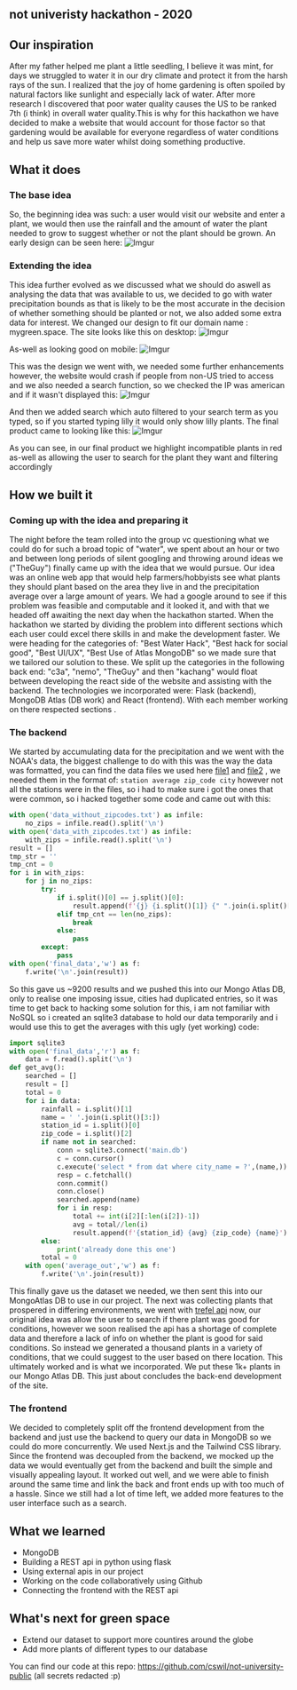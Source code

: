 
## not univeristy hackathon - 2020
## Our inspiration

After my father helped me plant a little seedling, I believe it was mint, for days we struggled to water it in our dry climate and protect it from the harsh rays of the sun. I realized that the joy of home gardening is often spoiled by natural factors like sunlight and especially lack of water. After more research I discovered that poor water quality causes the US to be ranked 7th (i think) in overall water quality.This is why for this hackathon we have decided to make a website that would account for those factor so that gardening would be available for everyone regardless of water conditions and help us save more water whilst doing something productive.

## What it does
### The base idea
So, the beginning idea was such: a user would visit our website and enter a plant, we would then use the rainfall and the amount of water the plant needed to grow to suggest whether or not the plant should be grown. An early design can be seen here:
![Imgur](https://i.imgur.com/t0cpZWD.png)

### Extending the idea
This idea further evolved as we discussed what we should do aswell as analysing the data that was available to us, we decided to go with water precipitation bounds as that is likely to be the most accurate in the decision of whether something should be planted or not, we also added some extra data for interest. We changed our design to fit our domain name : mygreen.space. The site looks like this on desktop:
![Imgur](https://imgur.com/Pg1yjQE.png)

As-well as looking good on mobile: 
![Imgur](https://imgur.com/KKrdhTo.png)

This was the design we went with, we needed some further enhancements however, the website would crash if people from non-US tried to access and we also needed a search function, so we checked the IP was american and if it wasn't displayed this: 
![Imgur](https://imgur.com/pLKL26p.png)

And then we added search which auto filtered to your search term as you typed, so if you started typing lilly it would only show lilly plants. The final product came to looking like this:
![Imgur](https://imgur.com/d1BF5XJ.png)

As you can see, in our final product we highlight incompatible plants in red as-well as allowing the user to search for the plant they want and filtering accordingly

## How we built it
### Coming up with the idea and preparing it
The night before the team rolled into the group vc questioning what we could do for such a broad topic of "water", we spent about an hour or two and between long periods of silent googling and throwing around ideas we ("TheGuy")  finally came up with the idea that we would pursue. Our idea was an online web app that would help farmers/hobbyists see what plants they should plant based on the area they live in and the precipitation average over a large amount of years.  We had a google around to see if this problem was feasible and computable and it looked it, and with that we headed off awaiting the next day when the hackathon started.
When the hackathon we started by dividing the problem into different sections which each user could excel there skills in and make the development faster. We were heading for the categories of: "Best Water Hack", "Best hack for social good", "Best UI/UX", "Best Use of Atlas MongoDB" so we made sure that we tailored our solution to these. We split up the categories in the following back end: "c3a", "nemo", "TheGuy" and then "kachang" would float between developing the react side of the website and assisting with the backend. The technologies we incorporated were: Flask (backend), MongoDB Atlas (DB work) and React (frontend). With each member working on there respected sections .
### The backend
We started by accumulating data for the precipitation and we went with the NOAA's data, the biggest challenge to do with this was the way the data was formatted, you can find the data files we used here [file1]('[https://www1.ncdc.noaa.gov/pub/data/normals/1981-2010/products/precipitation/ann-prcp-normal.txt](https://www1.ncdc.noaa.gov/pub/data/normals/1981-2010/products/precipitation/ann-prcp-normal.txt)') and [file2]('[https://www1.ncdc.noaa.gov/pub/data/normals/1981-2010/station-inventories/zipcodes-normals-stations.txt](https://www1.ncdc.noaa.gov/pub/data/normals/1981-2010/station-inventories/zipcodes-normals-stations.txt)') , we needed them in the format of: `station average zip_code city` however not all the stations were in the files, so i had to make sure i got the ones that were common, so i hacked together some code and came out with this:
```py
with open('data_without_zipcodes.txt') as infile:  
	no_zips = infile.read().split('\n')  
with open('data_with_zipcodes.txt') as infile:  
	with_zips = infile.read().split('\n')  
result = []  
tmp_str = ''  
tmp_cnt = 0  
for i in with_zips:  
	for j in no_zips:  
		try:  
			if i.split()[0] == j.split()[0]:  
				result.append(f'{j} {i.split()[1]} {" ".join(i.split()[2:])}')  
			elif tmp_cnt == len(no_zips):  
				break  
			else:  
				pass  
		except:  
			pass  
with open('final_data','w') as f:  
	f.write('\n'.join(result))
```
So this gave us ~9200 results and we pushed this into our Mongo Atlas DB, only to realise one imposing issue, cities had duplicated entries, so it was time to get back to hacking some solution for this, i am not familiar with NoSQL so i created an sqlite3 database to hold our data temporarily and i would use this to get the averages with this ugly (yet working) code:
```py
import sqlite3
with open('final_data','r') as f:  
	data = f.read().split('\n')  
def get_avg():  
	searched = []  
	result = []  
	total = 0  
	for i in data:  
		rainfall = i.split()[1]  
		name = ' '.join(i.split()[3:])  
		station_id = i.split()[0]  
		zip_code = i.split()[2]  
		if name not in searched:  
			conn = sqlite3.connect('main.db')  
			c = conn.cursor()  
			c.execute('select * from dat where city_name = ?',(name,))  
			resp = c.fetchall()  
			conn.commit()  
			conn.close()  
			searched.append(name)  
			for i in resp:  
				total += int(i[2][:len(i[2])-1])  
				avg = total//len(i)  
				result.append(f'{station_id} {avg} {zip_code} {name}')  
		else:  
			print('already done this one')  
		total = 0  
	with open('average_out','w') as f:  
		f.write('\n'.join(result))
```
This finally gave us the dataset we needed, we then sent this into our MongoAtlas DB to use in our project. The next was collecting plants that prospered in differing environments, we went with [trefel api]('https://trefle.io') now, our original idea was allow the user to search if there plant was good for conditions, however we soon realised the api has a shortage of complete data and therefore a lack of info on whether the plant is good for said conditions. So instead we generated a thousand plants in a variety of conditions, that we could suggest to the user based on there location. This ultimately worked and is what we incorporated. We put these 1k+ plants in our Mongo Atlas DB. This just about concludes the back-end development of the site.

### The frontend
We decided to completely split off the frontend development from the backend and just use the backend to query our data in MongoDB so we could do more concurrently. We used Next.js and the Tailwind CSS library. Since the frontend was decoupled from the backend, we mocked up the data we would eventually get from the backend and built the simple and visually appealing layout. It worked out well, and we were able to finish around the same time and link the back and front ends up with too much of a hassle. Since we still had a lot of time left, we added more features to the user interface such as a search.


## What we learned
- MongoDB
- Building a REST api in python using flask
- Using external apis in our project
- Working on the code collaboratively using Github
- Connecting the frontend with the REST api

## What's next for green space
- Extend our dataset to support more countires around the globe
- Add more plants of different types to our database

You can find our code at this repo: https://github.com/cswil/not-university-public (all secrets redacted :p)
